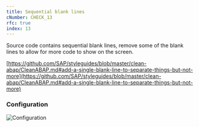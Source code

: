 ```yaml
---
title: Sequential blank lines
cNumber: CHECK_13
rfc: true
index: 13
---
```


Source code contains sequential blank lines, remove some of the blank lines to allow for more code to show on the screen.

[https://github.com/SAP/styleguides/blob/master/clean-abap/CleanABAP.md#add-a-single-blank-line-to-separate-things-but-not-more](https://github.com/SAP/styleguides/blob/master/clean-abap/CleanABAP.md#add-a-single-blank-line-to-separate-things-but-not-more)

### Configuration
![Configuration](/img/13_conf.png)

